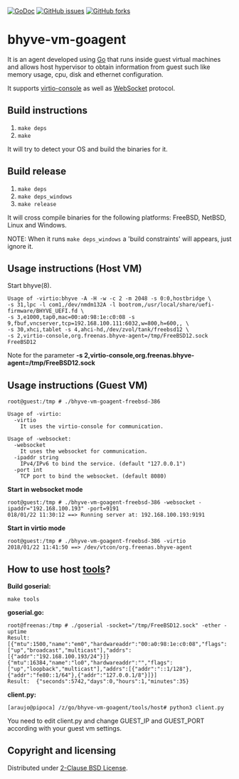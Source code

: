 [![GoDoc](https://godoc.org/github.com/araujobsd/bhyve-vm-goagent/plugins?status.svg)](https://godoc.org/github.com/araujobsd/bhyve-vm-goagent/)
[![GitHub issues](https://img.shields.io/github/issues/araujobsd/bhyve-vm-goagent.svg)](https://github.com/araujobsd/bhyve-vm-goagent/issues)
[![GitHub forks](https://img.shields.io/github/forks/araujobsd/bhyve-vm-goagent.svg)](https://github.com/araujobsd/bhyve-vm-goagent/network)

bhyve-vm-goagent
================
It is an agent developed using [Go](http://golang.org/) that runs inside guest virtual machines and allows host hypervisor to obtain information from guest such like memory usage, cpu, disk and ethernet configuration.

It supports [virtio-console](https://fedoraproject.org/wiki/Features/VirtioSerial) as well as [WebSocket](http://www.rfc-editor.org/rfc/rfc6455.txt) protocol.

## Build instructions
1) `make deps`
2) `make`

It will try to detect your OS and build the binaries for it.

## Build release
1) `make deps`
2) `make deps_windows`
3) `make release`

It will cross compile binaries for the following platforms: FreeBSD, NetBSD, Linux and Windows.

NOTE: When it runs `make deps_windows` a 'build constraints' will appears, just ignore it.

## Usage instructions (Host VM)
Start bhyve(8).
```
Usage of -virtio:bhyve -A -H -w -c 2 -m 2048 -s 0:0,hostbridge \
-s 31,lpc -l com1,/dev/nmdm132A -l bootrom,/usr/local/share/uefi-firmware/BHYVE_UEFI.fd \
-s 3,e1000,tap0,mac=00:a0:98:1e:c0:08 -s 9,fbuf,vncserver,tcp=192.168.100.111:6032,w=800,h=600,, \
-s 30,xhci,tablet -s 4,ahci-hd,/dev/zvol/tank/freebsd12 \
-s 2,virtio-console,org.freenas.bhyve-agent=/tmp/FreeBSD12.sock FreeBSD12
```

Note for the parameter <b>-s 2,virtio-console,org.freenas.bhyve-agent=/tmp/FreeBSD12.sock</b>

## Usage instructions (Guest VM)
`root@guest:/tmp # ./bhyve-vm-goagent-freebsd-386`
```
Usage of -virtio:
  -virtio
	It uses the virtio-console for communication.

Usage of -websocket:
  -websocket
	It uses the websocket for communication.
  -ipaddr string
	IPv4/IPv6 to bind the service. (default "127.0.0.1")
  -port int
	TCP port to bind the websocket. (default 8080)
```

<b> Start in websocket mode</b>
```
root@guest:/tmp # ./bhyve-vm-goagent-freebsd-386 -websocket -ipaddr="192.168.100.193" -port=9191
018/01/22 11:30:12 ==> Running server at: 192.168.100.193:9191
```
<b> Start in virtio mode</b>
```
root@guest:/tmp # ./bhyve-vm-goagent-freebsd-386 -virtio
2018/01/22 11:41:50 ==> /dev/vtcon/org.freenas.bhyve-agent
```

## How to use host [tools](https://github.com/araujobsd/bhyve-vm-goagent/tree/master/tools/host)?
<b> Build goserial:</b>

```make tools```

<b> goserial.go:</b>
```
root@freenas:/tmp # ./goserial -socket="/tmp/FreeBSD12.sock" -ether -uptime
Result:  [{"mtu":1500,"name":"em0","hardwareaddr":"00:a0:98:1e:c0:08","flags":["up","broadcast","multicast"],"addrs":[{"addr":"192.168.100.193/24"}]} {"mtu":16384,"name":"lo0","hardwareaddr":"","flags":["up","loopback","multicast"],"addrs":[{"addr":"::1/128"},{"addr":"fe80::1/64"},{"addr":"127.0.0.1/8"}]}]
Result:  {"seconds":5742,"days":0,"hours":1,"minutes":35}
```

<b> client.py:</b>
```
[araujo@pipoca] /z/go/bhyve-vm-goagent/tools/host# python3 client.py
```

You need to edit client.py and change GUEST_IP and GUEST_PORT according with your guest vm settings.


## Copyright and licensing
Distributed under [2-Clause BSD License](https://github.com/araujobsd/bhyve-vm-goagent/blob/master/LICENSE).
